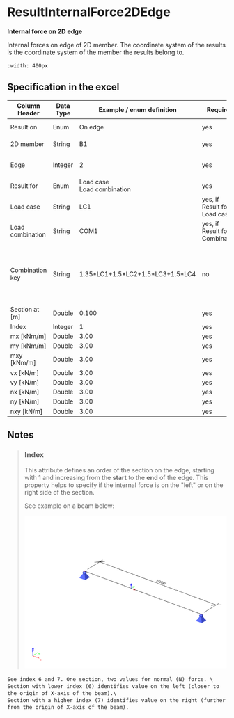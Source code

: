 # ResultInternalForce2DEdge

**Internal force on 2D edge**

Internal forces on edge of 2D member. The coordinate system of the results is the coordinate system of the member the results belong to.

```{image} ../.gitbook/assets/48_resultinternalforce2dedge_1.gif
:width: 400px
```

## Specification in the excel

| Column Header | Data Type | Example / enum definition | Required | Description |
|---|---|---|---|---|
| Result on | Enum | On edge | yes | Specify where the result is, only option is 'on edge'. Prepared for future expansion (on opening edge..)  |
| 2D member | String | B1 | yes | Reference to the name of 2D member in [StructuralSurfaceMember](../structural-analysis-elements/structuralsurfacemember.md) |
| Edge | Integer | 2 | yes | The index starting with 1. The order is according to order of “edges” property in [StructuralSurfaceMember](../structural-analysis-elements/structuralsurfacemember.md) |
| Result for | Enum | Load case<br>Load combination | yes | Specifies from where the result is coming from (from Load Case, Load Combination) |
| Load case | String | LC1 | yes, if Result for = Load case | Reference to the name of [StructuralLoadCase](../loads/structuralloadcase.md) |
| Load combination | String | COM1 | yes, if Result for = Combination | Reference to the name of [StructuralLoadCombination](../loads/structuralloadcombination.md) |
| Combination key | String | 1.35\*LC1+1.5\*LC2+1.5\*LC3+1.5\*LC4 | no | Allows to define exact combination per result section<br><br>Structure of string:<br>”LoadFactor1\*LoadCase1+LoadFactor2\*LoadCase2<br>+LoadFactorN\*LoadCaseN”<br>For envelopes and national standard (code) combinations, this column specifies for which exact combination the result is computed |
| Section at [m] | Double | 0.100 | yes | X coordinate on the edge(distance from the start node) where the result is located |
| Index | Integer | 1 | yes | Index of the section on edge |
| mx [kNm/m] | Double | 3.00 | yes | Result value of bending moment mx |
| my [kNm/m] | Double | 3.00 | yes | Result value of bending moment my |
| mxy [kNm/m] | Double | 3.00 | yes | Result value of torsion moment mxy |
| vx [kN/m] | Double | 3.00 | yes | Result value of shear force vx |
| vy [kN/m] | Double | 3.00 | yes | Result value of shear force vy |
| nx [kN/m] | Double | 3.00 | yes | Result value of membrane force nx |
| ny [kN/m] | Double | 3.00 | yes | Result value of membrane force ny |
| nxy [kN/m] | Double | 3.00 | yes | Result value of shear force nxy |

## Notes

>### Index
>
>This attribute defines an order of the section on the edge, starting with 1 and increasing from the **start** to the **end** of the edge. This property helps to specify if the internal force is on the "left" or on the right side of the section.
>
>See example on a beam below:
>
>![](../.gitbook/assets/47_resultinternalforce1d_2.gif)

```{hint}
See index 6 and 7. One section, two values for normal (N) force. \
Section with lower index (6) identifies value on the left (closer to the origin of X-axis of the beam).\
Section with a higher index (7) identifies value on the right (further from the origin of X-axis of the beam).
```